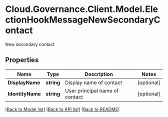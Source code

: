 # Cloud.Governance.Client.Model.ElectionHookMessageNewSecondaryContact
New secondary contact
## Properties

Name | Type | Description | Notes
------------ | ------------- | ------------- | -------------
**DisplayName** | **string** | Display name of contact | [optional] 
**IdentityName** | **string** | User principal name of contact | [optional] 

[[Back to Model list]](../README.md#documentation-for-models) [[Back to API list]](../README.md#documentation-for-api-endpoints) [[Back to README]](../README.md)

